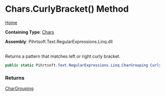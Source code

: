 # Chars\.CurlyBracket\(\) Method

[Home](../../../../../../README.md)

**Containing Type**: [Chars](../README.md)

**Assembly**: Pihrtsoft\.Text\.RegularExpressions\.Linq\.dll

\
Returns a pattern that matches left or right curly bracket\.

```csharp
public static Pihrtsoft.Text.RegularExpressions.Linq.CharGrouping CurlyBracket()
```

### Returns

[CharGrouping](../../CharGrouping/README.md)

